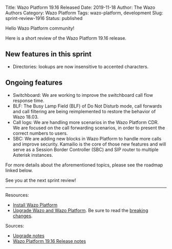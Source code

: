Title: Wazo Platform 19.16 Released
Date: 2019-11-18
Author: The Wazo Authors
Category: Wazo Platform
Tags: wazo-platform, development
Slug: sprint-review-1916
Status: published

Hello Wazo Platform community!

Here is a short review of the Wazo Platform 19.16 release.

## New features in this sprint

* Directories: lookups are now insensitive to accented characters.

## Ongoing features

* Switchboard: We are working to improve the switchboard call flow response time.
* BLF: The Busy Lamp Field (BLF) of Do Not Disturb mode, call forwards and call filtering are being reimplemented to restore the behavior of Wazo 18.03.
* Call logs: We are handling more scenarios in the Wazo Platform CDR. We are focused on the call forwarding scenarios, in order to present the correct numbers to users.
* SBC: We are adding new blocks in Wazo Platform to handle more calls and improve security. Kamailio is the core of those new features and will serve as a Session Border Controller (SBC) and SIP router to multiple Asterisk instances.

For more details about the aforementioned topics, please see the roadmap linked below.

See you at the next sprint review!

---

Resources:

* [Install Wazo Platform](https://wazo-platform.org/install)
* [Upgrade Wazo and Wazo Platform](/uc-doc/upgrade/introduction). Be sure to read the [breaking changes](http://wazo.readthedocs.io/en/wazo-19.16/upgrade/upgrade_notes.html).

Sources:

* [Upgrade notes](/uc-doc/upgrade/upgrade_notes)
* [Wazo Platform 19.16 Release notes](https://wazo-dev.atlassian.net/secure/ReleaseNote.jspa?projectId=10011&version=10054)
